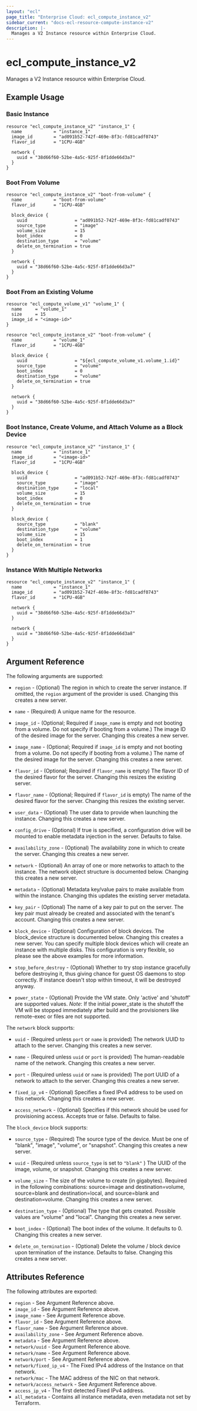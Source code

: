 ```yaml
---
layout: "ecl"
page_title: "Enterprise Cloud: ecl_compute_instance_v2"
sidebar_current: "docs-ecl-resource-compute-instance-v2"
description: |-
  Manages a V2 Instance resource within Enterprise Cloud.
---
```


# ecl\_compute\_instance\_v2

Manages a V2 Instance resource within Enterprise Cloud.

## Example Usage

### Basic Instance

```hcl
resource "ecl_compute_instance_v2" "instance_1" {
  name            = "instance_1"
  image_id        = "ad091b52-742f-469e-8f3c-fd81cadf0743"
  flavor_id       = "1CPU-4GB"

  network {
    uuid = "38d66f60-52be-4a5c-925f-8f1dde66d3a7"
  }
}
```

### Boot From Volume

```hcl
resource "ecl_compute_instance_v2" "boot-from-volume" {
  name            = "boot-from-volume"
  flavor_id       = "1CPU-4GB"

  block_device {
    uuid                  = "ad091b52-742f-469e-8f3c-fd81cadf0743"
    source_type           = "image"
    volume_size           = 15
    boot_index            = 0
    destination_type      = "volume"
    delete_on_termination = true
  }

  network {
    uuid = "38d66f60-52be-4a5c-925f-8f1dde66d3a7"
  }
}
```

### Boot From an Existing Volume

```hcl
resource "ecl_compute_volume_v1" "volume_1" {
  name     = "volume_1"
  size     = 15
  image_id = "<image-id>"
}

resource "ecl_compute_instance_v2" "boot-from-volume" {
  name            = "volume_1"
  flavor_id       = "1CPU-4GB"

  block_device {
    uuid                  = "${ecl_compute_volume_v1.volume_1.id}"
    source_type           = "volume"
    boot_index            = 0
    destination_type      = "volume"
    delete_on_termination = true
  }

  network {
    uuid = "38d66f60-52be-4a5c-925f-8f1dde66d3a7"
  }
}
```

### Boot Instance, Create Volume, and Attach Volume as a Block Device

```hcl
resource "ecl_compute_instance_v2" "instance_1" {
  name            = "instance_1"
  image_id        = "<image-id>"
  flavor_id       = "1CPU-4GB"

  block_device {
    uuid                  = "ad091b52-742f-469e-8f3c-fd81cadf0743"
    source_type           = "image"
    destination_type      = "local"
    volume_size           = 15
    boot_index            = 0
    delete_on_termination = true
  }

  block_device {
    source_type           = "blank"
    destination_type      = "volume"
    volume_size           = 15
    boot_index            = 1
    delete_on_termination = true
  }
}
```

### Instance With Multiple Networks

```hcl
resource "ecl_compute_instance_v2" "instance_1" {
  name            = "instance_1"
  image_id        = "ad091b52-742f-469e-8f3c-fd81cadf0743"
  flavor_id       = "1CPU-4GB"

  network {
    uuid = "38d66f60-52be-4a5c-925f-8f1dde66d3a7"
  }

  network {
    uuid = "38d66f60-52be-4a5c-925f-8f1dde66d3a8"
  }
}
```

## Argument Reference

The following arguments are supported:

* `region` - (Optional) The region in which to create the server instance. If
    omitted, the `region` argument of the provider is used. Changing this
    creates a new server.

* `name` - (Required) A unique name for the resource.

* `image_id` - (Optional; Required if `image_name` is empty and not booting
    from a volume. Do not specify if booting from a volume.) The image ID of
    the desired image for the server. Changing this creates a new server.

* `image_name` - (Optional; Required if `image_id` is empty and not booting
    from a volume. Do not specify if booting from a volume.) The name of the
    desired image for the server. Changing this creates a new server.

* `flavor_id` - (Optional; Required if `flavor_name` is empty) The flavor ID of
    the desired flavor for the server. Changing this resizes the existing server.

* `flavor_name` - (Optional; Required if `flavor_id` is empty) The name of the
    desired flavor for the server. Changing this resizes the existing server.

* `user_data` - (Optional) The user data to provide when launching the instance.
    Changing this creates a new server.
    
* `config_drive` - (Optional) If true is specified, a configuration drive will be mounted
    to enable metadata injection in the server. Defaults to false.

* `availability_zone` - (Optional) The availability zone in which to create
    the server. Changing this creates a new server.

* `network` - (Optional) An array of one or more networks to attach to the
    instance. The network object structure is documented below. Changing this
    creates a new server.

* `metadata` - (Optional) Metadata key/value pairs to make available from
    within the instance. Changing this updates the existing server metadata.

* `key_pair` - (Optional) The name of a key pair to put on the server. The key
    pair must already be created and associated with the tenant's account.
    Changing this creates a new server.

* `block_device` - (Optional) Configuration of block devices. The block_device
    structure is documented below. Changing this creates a new server.
    You can specify multiple block devices which will create an instance with
    multiple disks. This configuration is very flexible, so please see the
    above examples for more information.

* `stop_before_destroy` - (Optional) Whether to try stop instance gracefully
    before destroying it, thus giving chance for guest OS daemons to stop correctly.
    If instance doesn't stop within timeout, it will be destroyed anyway.

* `power_state` - (Optional) Provide the VM state. Only 'active' and 'shutoff'
    are supported values. *Note*: If the initial power_state is the shutoff
    the VM will be stopped immediately after build and the provisioners like
    remote-exec or files are not supported.

The `network` block supports:

* `uuid` - (Required unless `port`  or `name` is provided) The network UUID to
    attach to the server. Changing this creates a new server.

* `name` - (Required unless `uuid` or `port` is provided) The human-readable
    name of the network. Changing this creates a new server.

* `port` - (Required unless `uuid` or `name` is provided) The port UUID of a
    network to attach to the server. Changing this creates a new server.

* `fixed_ip_v4` - (Optional) Specifies a fixed IPv4 address to be used on this
    network. Changing this creates a new server.

* `access_network` - (Optional) Specifies if this network should be used for
    provisioning access. Accepts true or false. Defaults to false.

The `block_device` block supports:

* `source_type` - (Required) The source type of the device. Must be one of
    "blank", "image", "volume", or "snapshot". Changing this creates a new
    server.

* `uuid` - (Required unless `source_type` is set to `"blank"` ) The UUID of
    the image, volume, or snapshot. Changing this creates a new server.

* `volume_size` - The size of the volume to create (in gigabytes). Required
    in the following combinations: source=image and destination=volume,
    source=blank and destination=local, and source=blank and destination=volume.
    Changing this creates a new server.

* `destination_type` - (Optional) The type that gets created. Possible values
    are "volume" and "local". Changing this creates a new server.

* `boot_index` - (Optional) The boot index of the volume. It defaults to 0.
    Changing this creates a new server.

* `delete_on_termination` - (Optional) Delete the volume / block device upon
    termination of the instance. Defaults to false. Changing this creates a
    new server.

## Attributes Reference

The following attributes are exported:

* `region` - See Argument Reference above.
* `image_id` - See Argument Reference above.
* `image_name` - See Argument Reference above.
* `flavor_id` - See Argument Reference above.
* `flavor_name` - See Argument Reference above.
* `availability_zone` - See Argument Reference above.
* `metadata` - See Argument Reference above.
* `network/uuid` - See Argument Reference above.
* `network/name` - See Argument Reference above.
* `network/port` - See Argument Reference above.
* `network/fixed_ip_v4` - The Fixed IPv4 address of the Instance on that
    network.
* `network/mac` - The MAC address of the NIC on that network.
* `network/access_network` - See Argument Reference above.
* `access_ip_v4` - The first detected Fixed IPv4 address.
* `all_metadata` - Contains all instance metadata, even metadata not set
    by Terraform.
